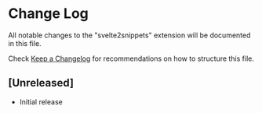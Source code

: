 # Change Log
All notable changes to the "svelte2snippets" extension will be documented in this file.

Check [Keep a Changelog](http://keepachangelog.com/) for recommendations on how to structure this file.

## [Unreleased]
- Initial release